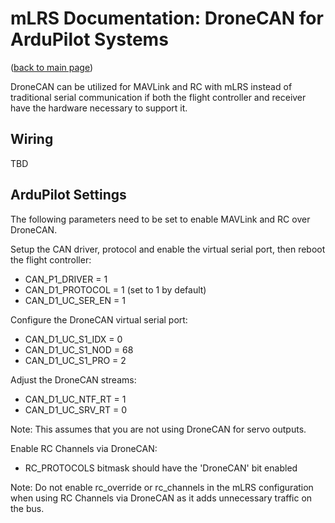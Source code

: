 # mLRS Documentation: DroneCAN for ArduPilot Systems #

([back to main page](../README.md))

DroneCAN can be utilized for MAVLink and RC with mLRS instead of traditional serial communication if both the flight controller and receiver have the hardware necessary to support it.

## Wiring

TBD

## ArduPilot Settings

The following parameters need to be set to enable MAVLink and RC over DroneCAN.

Setup the CAN driver, protocol and enable the virtual serial port, then reboot the flight controller:

- CAN_P1_DRIVER = 1
- CAN_D1_PROTOCOL = 1 (set to 1 by default)
- CAN_D1_UC_SER_EN = 1

Configure the DroneCAN virtual serial port:

- CAN_D1_UC_S1_IDX = 0
- CAN_D1_UC_S1_NOD = 68
- CAN_D1_UC_S1_PRO = 2

Adjust the DroneCAN streams:

- CAN_D1_UC_NTF_RT = 1
- CAN_D1_UC_SRV_RT = 0

Note: This assumes that you are not using DroneCAN for servo outputs.

Enable RC Channels via DroneCAN:

- RC_PROTOCOLS bitmask should have the 'DroneCAN' bit enabled

Note: Do not enable rc_override or rc_channels in the mLRS configuration when using RC Channels via DroneCAN as it adds unnecessary traffic on the bus.

